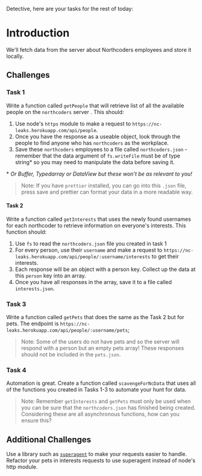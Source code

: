 Detective, here are your tasks for the rest of today:

# Introduction

We'll fetch data from the server about Northcoders employees and store it locally.

## Challenges

### Task 1

Write a function called `getPeople` that will retrieve list of all the available people on the `northcoders` server . This should:

1. Use node's `https` module to make a request to `https://nc-leaks.herokuapp.com/api/people`.
2. Once you have the response as a useable object, look through the people to find anyone who has `northcoders` as the workplace.
3. Save these `northcoders` employees to a file called `northcoders.json` - remember that the data argument of `fs.writeFile` must be of type string\* so you may need to manipulate the data before saving it.

\* _Or Buffer, Typedarray or DataView but these won't be as relevant to you!_

> Note: If you have `prettier` installed, you can go into this `.json` file, press save and prettier can format your data in a more readable way.

#### Task 2

Write a function called `getInterests` that uses the newly found usernames for each northcoder to retrieve information on everyone's interests. This function should:

1. Use `fs` to read the `northcoders.json` file you created in task 1
2. For every person, use their `username` and make a request to `https://nc-leaks.herokuapp.com/api/people/:username/interests` to get their interests.
3. Each response will be an object with a person key. Collect up the data at this `person` key into an array.
4. Once you have all responses in the array, save it to a file called `interests.json`.

### Task 3

Write a function called `getPets` that does the same as the Task 2 but for pets. The endpoint is `https://nc-leaks.herokuapp.com/api/people/:username/pets`;

> Note: Some of the users do not have pets and so the server will respond with a person but an empty pets array! These responses should not be included in the `pets.json`.

### Task 4

Automation is great. Create a function called `scavengeForNcData` that uses all of the functions you created in Tasks 1-3 to automate your hunt for data.

> Note: Remember `getInterests` and `getPets` must only be used when you can be sure that the `northcoders.json` has finished being created. Considering these are all asynchronous functions, how can you ensure this?

## Additional Challenges

Use a library such as [`superagent`](https://github.com/visionmedia/superagent) to make your requests easier to handle. Refactor your pets in interests requests to use superagent instead of node's http module.
